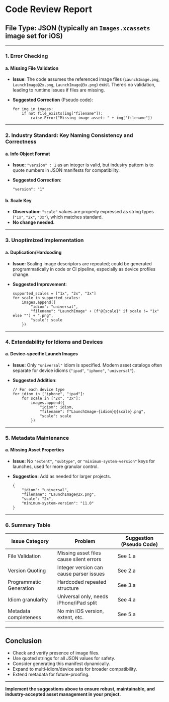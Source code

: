 # Code Review Report

## File Type: JSON (typically an `Images.xcassets` image set for iOS)

---

### 1. **Error Checking**

#### a. **Missing File Validation**
- **Issue**: The code assumes the referenced image files (`LaunchImage.png`, `LaunchImage@2x.png`, `LaunchImage@3x.png`) exist. There’s no validation, leading to runtime issues if files are missing.
- **Suggested Correction** (Pseudo code):

  ```pseudo
  for img in images:
      if not file_exists(img["filename"]):
          raise Error("Missing image asset: " + img["filename"])
  ```

---

### 2. **Industry Standard: Key Naming Consistency and Correctness**

#### a. **Info Object Format**
- **Issue:** `"version" : 1` as an integer is valid, but industry pattern is to quote numbers in JSON manifests for compatibility.
- **Suggested Correction**:

  ```pseudo
  "version": "1"
  ```

#### b. **Scale Key**
- **Observation:** `"scale"` values are properly expressed as string types (`"1x"`, `"2x"`, `"3x"`), which matches standard.
- **No change needed.**

---

### 3. **Unoptimized Implementation**

#### a. **Duplication/Hardcoding**
- **Issue:** Scaling image descriptors are repeated; could be generated programmatically in code or CI pipeline, especially as device profiles change.
- **Suggested Improvement**:

  ```pseudo
  supported_scales = ["1x", "2x", "3x"]
  for scale in supported_scales:
      images.append({
          "idiom": "universal",
          "filename": "LaunchImage" + (f"@{scale}" if scale != "1x" else "") + ".png",
          "scale": scale
      })
  ```

---

### 4. **Extendability for Idioms and Devices**

#### a. **Device-specific Launch Images**
- **Issue:** Only `"universal"` idiom is specified. Modern asset catalogs often separate for device idioms (`"ipad"`, `"iphone"`, `"universal"`).
- **Suggested Addition**:

  ```pseudo
  // For each device type
  for idiom in ["iphone", "ipad"]:
      for scale in ["2x", "3x"]:
          images.append({
              "idiom": idiom,
              "filename": f"LaunchImage-{idiom}@{scale}.png",
              "scale": scale
          })
  ```

---

### 5. **Metadata Maintenance**

#### a. **Missing Asset Properties**
- **Issue:** No `"extent"`, `"subtype"`, or `"minimum-system-version"` keys for launches, used for more granular control.
- **Suggestion:** Add as needed for larger projects.

  ```pseudo
  {
      "idiom": "universal",
      "filename": "LaunchImage@2x.png",
      "scale": "2x",
      "minimum-system-version": "11.0"
  }
  ```

---

### 6. **Summary Table**

| Issue Category         | Problem                                  | Suggestion (Pseudo Code)             |
|-----------------------|-------------------------------------------|--------------------------------------|
| File Validation       | Missing asset files cause silent errors   | See 1.a                             |
| Version Quoting       | Integer version can cause parser issues   | See 2.a                             |
| Programmatic Generation | Hardcoded repeated structure             | See 3.a                             |
| Idiom granularity     | Universal only, needs iPhone/iPad split   | See 4.a                             |
| Metadata completeness | No min iOS version, extent, etc.          | See 5.a                             |

---

## **Conclusion**

- Check and verify presence of image files.
- Use quoted strings for all JSON values for safety.
- Consider generating this manifest dynamically.
- Expand to multi-idiom/device sets for broader compatibility.
- Extend metadata for future-proofing.

---

**Implement the suggestions above to ensure robust, maintainable, and industry-accepted asset management in your project.**